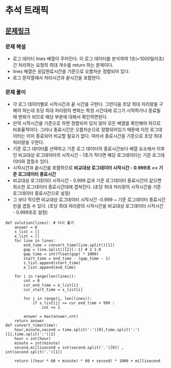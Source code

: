 
# 추석 트래픽

## [문제링크](https://school.programmers.co.kr/learn/courses/30/lessons/17676)

### 문제 해설

- 로그 데이터 lines 배열이 주어진다. 이 로그 데이터를 분석하여 1초(=1000밀리초)간 처리하는 요청의 최대 개수를 return 하는 문제이다.
- lines 배열은 응답완료시간을 기준으로 오름차순 정렬되어 있다.
- 로그 문자열에서 처리시간과 끝시간을 포함한다.

### 문제 풀이

- 각 로그 데이터별로 시작시간과 끝 시간을 구한다. 그런다음 초당 최대 처리량을 구해야 하는데 초당 최대 처리량의 변화는 특정 시간대에 로그가 시작하거나 종료될 때 변화가 되므로 해당 부분에 대해서 확인하면된다.
- 만약 시작시간을 기준으로 하면 정렬되어 있지 않아 모든 배열을 확인해야 하므로 비효율적이다. 그러나 종료시간은 오름차순으로 정렬되어있기 때문에 이전 로그데이터는 이미 종료되어
비교할 필요가 없다. 따라서 종료시간을 기준으로 초당 최대 처리량을 구한다.
- 기준 로그 데이터를 선택하고 기준 로그 데이터의 종료시간보다 배열 요소에서 이후인 비교대상 로그데이터의 시작시간 - 1초가 작다면 해당 로그데이터는 기준 로그데이터와 겹칠수 있다.  
- 시작시간과 끝시간을 포함하므로 __비교대상 로그데이터 시작시간 - 0.999초 <= 기준 로그데이터 종료시간__ 
- 비교대상 로그데이터 시작시간 - 0.999 값과 기준 로그데이터 종료시간이 같으면 최소한 로그데이터 종료시간대에 겹쳐진다. (초당 최대 처리량의 시작시간을 기준 로그데이터 종료시간으로 설정)
- 그 보다 작으면 비교대상 로그데이터 시작시간 -0.999 ~ 기준 로그데이터 종료시간 만큼 겹칠 수 있다. (초당 최대 처리량의 시작시간을 비교대상 로그데이터 시작시간 - 0.999초로 설정)

```
def solution(lines): # 다시 풀기
    answer = 0
    s_list = []
    e_list = []
    for line in lines:
        end_time = convert_time(line.split()[1])
        gap = line.split()[2][:-1] # 2 2.0
        gap_time = int(float(gap) * 1000)
        start_time = end_time - (gap_time - 1)
        s_list.append(start_time)
        e_list.append(end_time)
    
    for i in range(len(lines)):
        cnt = 0
        cur_end_time = e_list[i]
        cur_start_time = s_list[i]
        
        for j in range(i, len(lines)):
            if s_list[j] <= cur_end_time + 999 :
                cnt += 1
    
        answer = max(answer,cnt)
    return answer
def convert_time(time):
    hour,minute,second = time.split(':')[0],time.split(':')[1],time.split(':')[2]
    hour = int(hour)
    minute = int(minute)
    second,millisecond = int(second.split('.')[0]) , int(second.split('.')[1])  
    
    return ((hour * 60 + minute) * 60 + second) * 1000 + millisecond
```
